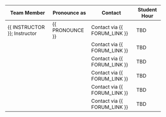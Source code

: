 | Team Member                  | Pronounce as    | Contact                      | Student Hour |
|------------------------------|-----------------|------------------------------|--------------|
| {{ INSTRUCTOR }}; Instructor | {{ PRONOUNCE }} | Contact via {{ FORUM_LINK }} | TBD          |
|                              |                 | Contact via {{ FORUM_LINK }} | TBD          |
|                              |                 | Contact via {{ FORUM_LINK }} | TBD          |
|                              |                 | Contact via {{ FORUM_LINK }} | TBD          |
|                              |                 | Contact via {{ FORUM_LINK }} | TBD          |
|                              |                 | Contact via {{ FORUM_LINK }} | TBD          |
